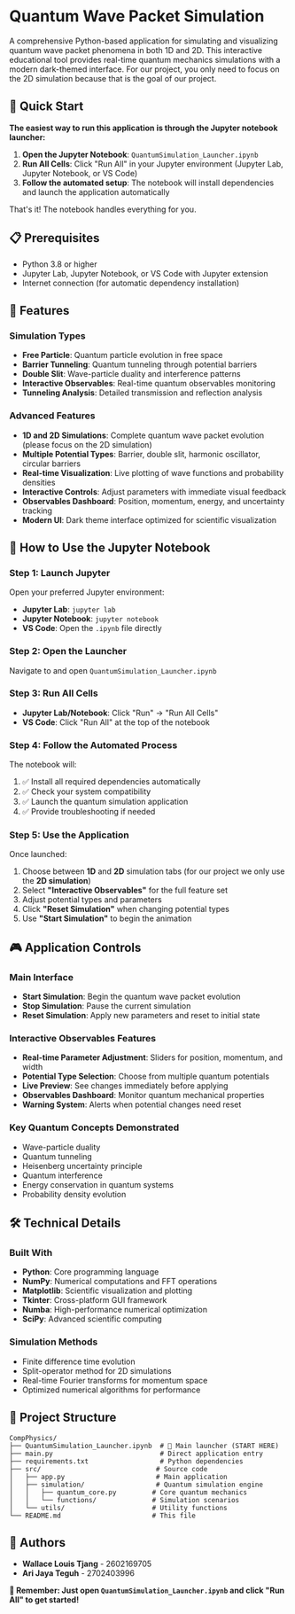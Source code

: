 # Quantum Wave Packet Simulation

A comprehensive Python-based application for simulating and visualizing quantum wave packet phenomena in both 1D and 2D. This interactive educational tool provides real-time quantum mechanics simulations with a modern dark-themed interface. For our project, you only need to focus on the 2D simulation because that is the goal of our project.

## 🚀 Quick Start

**The easiest way to run this application is through the Jupyter notebook launcher:**

1. **Open the Jupyter Notebook**: `QuantumSimulation_Launcher.ipynb`
2. **Run All Cells**: Click "Run All" in your Jupyter environment (Jupyter Lab, Jupyter Notebook, or VS Code)
3. **Follow the automated setup**: The notebook will install dependencies and launch the application automatically

That's it! The notebook handles everything for you.

## 📋 Prerequisites

- Python 3.8 or higher
- Jupyter Lab, Jupyter Notebook, or VS Code with Jupyter extension
- Internet connection (for automatic dependency installation)

## 🎯 Features

### Simulation Types
- **Free Particle**: Quantum particle evolution in free space
- **Barrier Tunneling**: Quantum tunneling through potential barriers
- **Double Slit**: Wave-particle duality and interference patterns
- **Interactive Observables**: Real-time quantum observables monitoring
- **Tunneling Analysis**: Detailed transmission and reflection analysis

### Advanced Features
- **1D and 2D Simulations**: Complete quantum wave packet evolution (please focus on the 2D simulation)
- **Multiple Potential Types**: Barrier, double slit, harmonic oscillator, circular barriers
- **Real-time Visualization**: Live plotting of wave functions and probability densities
- **Interactive Controls**: Adjust parameters with immediate visual feedback
- **Observables Dashboard**: Position, momentum, energy, and uncertainty tracking
- **Modern UI**: Dark theme interface optimized for scientific visualization

## 📖 How to Use the Jupyter Notebook

### Step 1: Launch Jupyter
Open your preferred Jupyter environment:
- **Jupyter Lab**: `jupyter lab`
- **Jupyter Notebook**: `jupyter notebook`
- **VS Code**: Open the `.ipynb` file directly

### Step 2: Open the Launcher
Navigate to and open `QuantumSimulation_Launcher.ipynb`

### Step 3: Run All Cells
- **Jupyter Lab/Notebook**: Click "Run" → "Run All Cells"
- **VS Code**: Click "Run All" at the top of the notebook

### Step 4: Follow the Automated Process
The notebook will:
1. ✅ Install all required dependencies automatically
2. ✅ Check your system compatibility
3. ✅ Launch the quantum simulation application
4. ✅ Provide troubleshooting if needed

### Step 5: Use the Application
Once launched:
1. Choose between **1D** and **2D** simulation tabs (for our project we only use the **2D simulation**)
2. Select **"Interactive Observables"** for the full feature set
3. Adjust potential types and parameters
4. Click **"Reset Simulation"** when changing potential types
5. Use **"Start Simulation"** to begin the animation


## 🎮 Application Controls

### Main Interface
- **Start Simulation**: Begin the quantum wave packet evolution
- **Stop Simulation**: Pause the current simulation
- **Reset Simulation**: Apply new parameters and reset to initial state

### Interactive Observables Features
- **Real-time Parameter Adjustment**: Sliders for position, momentum, and width
- **Potential Type Selection**: Choose from multiple quantum potentials
- **Live Preview**: See changes immediately before applying
- **Observables Dashboard**: Monitor quantum mechanical properties
- **Warning System**: Alerts when potential changes need reset


### Key Quantum Concepts Demonstrated
- Wave-particle duality
- Quantum tunneling
- Heisenberg uncertainty principle
- Quantum interference
- Energy conservation in quantum systems
- Probability density evolution

## 🛠️ Technical Details

### Built With
- **Python**: Core programming language
- **NumPy**: Numerical computations and FFT operations
- **Matplotlib**: Scientific visualization and plotting
- **Tkinter**: Cross-platform GUI framework
- **Numba**: High-performance numerical optimization
- **SciPy**: Advanced scientific computing

### Simulation Methods
- Finite difference time evolution
- Split-operator method for 2D simulations
- Real-time Fourier transforms for momentum space
- Optimized numerical algorithms for performance

## 📁 Project Structure

```
CompPhysics/
├── QuantumSimulation_Launcher.ipynb  # 🎯 Main launcher (START HERE)
├── main.py                           # Direct application entry
├── requirements.txt                  # Python dependencies
├── src/                             # Source code
│   ├── app.py                       # Main application
│   ├── simulation/                  # Quantum simulation engine
│   │   ├── quantum_core.py         # Core quantum mechanics
│   │   └── functions/              # Simulation scenarios
│   └── utils/                      # Utility functions
└── README.md                       # This file
```

## 👥 Authors

- **Wallace Louis Tjang** - 2602169705
- **Ari Jaya Teguh** - 2702403996

**🎯 Remember: Just open `QuantumSimulation_Launcher.ipynb` and click "Run All" to get started!**
